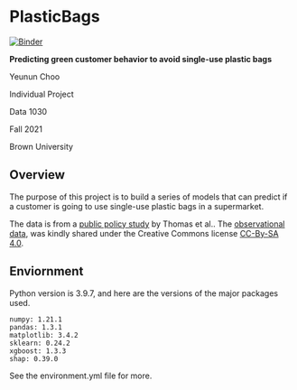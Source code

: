 # PlasticBags

[![Binder](https://mybinder.org/badge_logo.svg)](https://mybinder.org/v2/gh/yeununchoo/plasticbags/main)

**Predicting green customer behavior to avoid single-use plastic bags**

Yeunun Choo

Individual Project 

Data 1030

Fall 2021

Brown University

## Overview

The purpose of this project is to build a series of models that can predict if a customer is going to use single-use plastic bags in a supermarket. 

The data is from a [public policy study](https://dx.doi.org/10.3389/fpsyg.2019.00266) by Thomas et al.. The [observational data](https://dx.doi.org/10.5255/UKDA-SN-852642), was kindly shared under the Creative Commons license [CC-By-SA 4.0](https://creativecommons.org/licenses/by-sa/4.0/). 

## Enviornment

Python version is 3.9.7, and here are the versions of the major packages used. 

```
numpy: 1.21.1
pandas: 1.3.1
matplotlib: 3.4.2
sklearn: 0.24.2
xgboost: 1.3.3
shap: 0.39.0
```

See the environment.yml file for more.